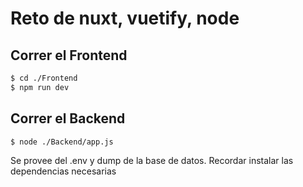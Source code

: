 # Reto de nuxt, vuetify, node

## Correr el Frontend

```bash
$ cd ./Frontend
$ npm run dev
```
## Correr el Backend
```bash
$ node ./Backend/app.js
```

Se provee del .env y dump de la base de datos.
Recordar instalar las dependencias necesarias
